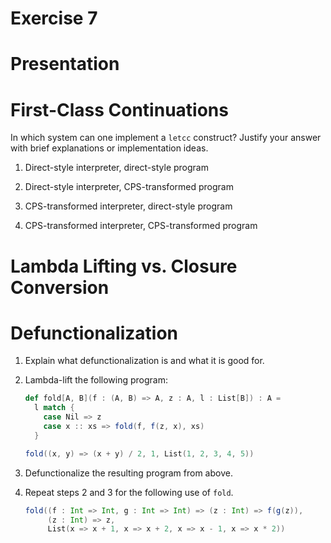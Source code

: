 # Exercise 7

# Presentation

# First-Class Continuations

In which system can one implement a `letcc` construct?  Justify your answer
with brief explanations or implementation ideas.

1. Direct-style interpreter, direct-style program

2. Direct-style interpreter, CPS-transformed program

3. CPS-transformed interpreter, direct-style program

4. CPS-transformed interpreter, CPS-transformed program

# Lambda Lifting vs. Closure Conversion

# Defunctionalization

1. Explain what defunctionalization is and what it is good for.

2. Lambda-lift the following program:
    
    ```scala
    def fold[A, B](f : (A, B) => A, z : A, l : List[B]) : A = 
      l match {
        case Nil => z
        case x :: xs => fold(f, f(z, x), xs)
      }

    fold((x, y) => (x + y) / 2, 1, List(1, 2, 3, 4, 5))
    ```

3. Defunctionalize the resulting program from above.

4. Repeat steps 2 and 3 for the following use of `fold`.

    ```scala
    fold((f : Int => Int, g : Int => Int) => (z : Int) => f(g(z)),
         (z : Int) => z,
         List(x => x + 1, x => x + 2, x => x - 1, x => x * 2))
    ```

